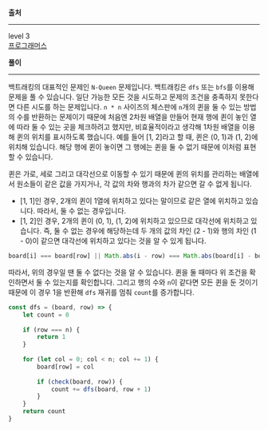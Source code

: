 **출처**<hr>
level 3   
[프로그래머스](https://programmers.co.kr/learn/courses/30/lessons/12952)
<br>

**풀이**<hr>
백트래킹의 대표적인 문제인 `N-Queen` 문제입니다. 백트래킹은 `dfs` 또는 `bfs`를 이용해 문제을 풀 수 있습니다. 일단 가능한 모든 것을 시도하고 문제의 조건을 충족하지 못한다면 다른 시도를 하는 문제입니다. `n * n` 사이즈의 체스판에 `n`개의 퀸을 둘 수 있는 방법의 수를 반환하는 문제이기 때문에 처음엔 2차원 배열을 만들어 현재 행에 퀸이 놓인 열에 따라 둘 수 있는 곳을 체크하려고 했지만, 비효율적이라고 생각해 1차원 배열을 이용해 퀸의 위치를 표시하도록 했습니다. 예를 들어 [1, 2]라고 할 때, 퀸은 (0, 1)과 (1, 2)에 위치해 있습니다. 해당 행에 퀸이 놓이면 그 행에는 퀸을 둘 수 없기 때문에 이처럼 표현할 수 있습니다.

퀸은 가로, 세로 그리고 대각선으로 이동할 수 있기 때문에 퀸의 위치를 관리하는 배열에서 원소들이 같은 값을 가지거나, 각 값의 차와 행과의 차가 같으면 갈 수 없게 됩니다.

- [1, 1]인 경우, 2개의 퀸이 1열에 위치하고 있다는 말이므로 같은 열에 위치하고 있습니다. 따라서, 둘 수 없는 경우입니다.
- [1, 2]인 경우, 2개의 퀸이 (0, 1), (1, 2)에 위치하고 있으므로 대각선에 위치하고 있습니다. 즉, 둘 수 없는 경우에 해당하는데 두 개의 값의 차인 (2 - 1)와 행의 차인 (1 - 0)이 같으면 대각선에 위치하고 있다는 것을 알 수 있게 됩니다.

```js
board[i] === board[row] || Math.abs(i - row) === Math.abs(board[i] - board[row]
```

따라서, 위의 경우일 땐 둘 수 없다는 것을 알 수 있습니다. 퀸을 둘 때마다 위 조건을 확인하면서 둘 수 있는지를 확인합니다. 그리고 행의 수와 `n`이 같다면 모든 퀸을 둔 것이기 때문에 이 경우 1을 반환해 `dfs` 재귀를 멈춰 `count`를 증가합니다.

```js
const dfs = (board, row) => {
    let count = 0
    
    if (row === n) {
        return 1
    }
    
    for (let col = 0; col < n; col += 1) {
        board[row] = col
        
        if (check(board, row)) {
            count += dfs(board, row + 1)
        }
    }
    return count
}
```